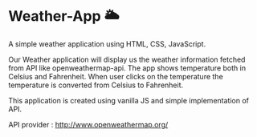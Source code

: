 # Weather-App :sun_behind_large_cloud:
A simple weather application using HTML, CSS, JavaScript.

Our Weather application will display us the weather information fetched from API like openweathermap-api. The app shows temperature both in Celsius and Fahrenheit. When user clicks on the temperature the temperature is converted from Celsius to Fahrenheit.

This application is created using vanilla JS and simple implementation of API.

API provider : http://www.openweathermap.org/

